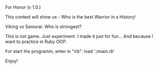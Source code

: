 For Honor (v 1.0.)

This contest will show us - Who is the best Warrior in a History!

Viking vs Samurai. Who is strongest?

This is not game. Just experiment. I made it just for fun...
And because I want to practice in Ruby OOP.

For start the programm, enter in "irb": load './main.rb'

Enjoy!
